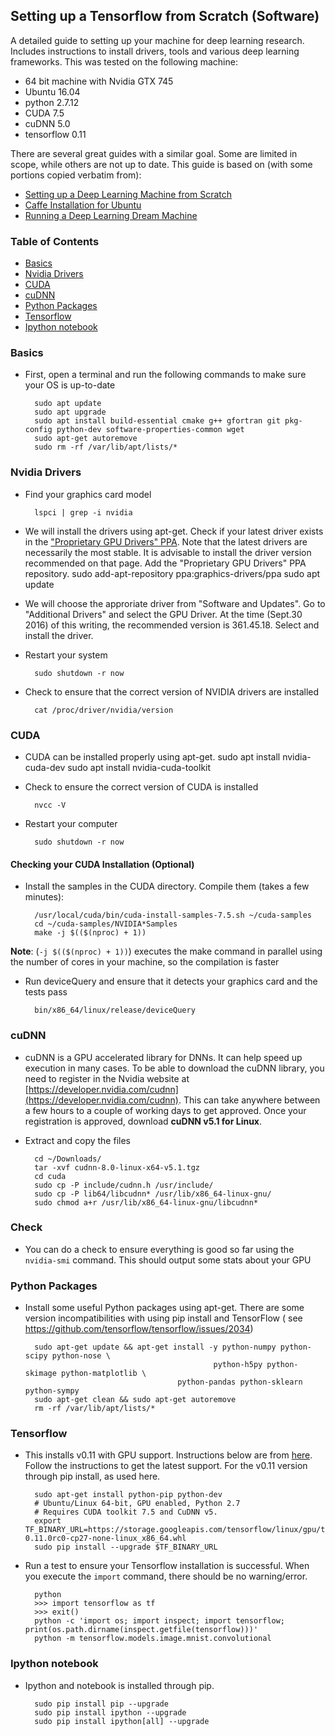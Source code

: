 ## Setting up a Tensorflow from Scratch (Software)
A detailed guide to setting up your machine for deep learning research. Includes instructions to install drivers, tools and various deep learning frameworks. 
This was tested on the following machine:
* 64 bit machine with Nvidia GTX 745
* Ubuntu 16.04
* python 2.7.12
* CUDA 7.5
* cuDNN 5.0
* tensorflow 0.11
 

There are several great guides with a similar goal. Some are limited in scope, while others are not up to date. This guide is based on (with some portions copied verbatim from):
* [Setting up a Deep Learning Machine from Scratch](https://github.com/saiprashanths/dl-setup/blob/master/README.md)
* [Caffe Installation for Ubuntu](https://github.com/tiangolo/caffe/blob/ubuntu-tutorial-b/docs/install_apt2.md)
* [Running a Deep Learning Dream Machine](http://graphific.github.io/posts/running-a-deep-learning-dream-machine/)

### Table of Contents
* [Basics](#basics)
* [Nvidia Drivers](#nvidia-drivers)
* [CUDA](#cuda)
* [cuDNN](#cudnn)
* [Python Packages](#python-packages)
* [Tensorflow](#tensorflow)
* [Ipython notebook](#ipython-notebook)

### Basics
* First, open a terminal and run the following commands to make sure your OS is up-to-date

        sudo apt update  
        sudo apt upgrade  
        sudo apt install build-essential cmake g++ gfortran git pkg-config python-dev software-properties-common wget
        sudo apt-get autoremove 
        sudo rm -rf /var/lib/apt/lists/*

### Nvidia Drivers
* Find your graphics card model

        lspci | grep -i nvidia

* We will install the drivers using apt-get. Check if your latest driver exists in the ["Proprietary GPU Drivers" PPA](https://launchpad.net/~graphics-drivers/+archive/ubuntu/ppa). Note that the latest drivers are necessarily the most stable. It is advisable to install the driver version recommended on that page. Add the "Proprietary GPU Drivers" PPA repository.
        sudo add-apt-repository ppa:graphics-drivers/ppa
        sudo apt update
        
* We will choose the approriate driver from "Software and Updates". Go to "Additional Drivers" and select the GPU Driver. At the time (Sept.30 2016) of this writing, the recommended version is 361.45.18. Select and install the driver.

* Restart your system

        sudo shutdown -r now
        
* Check to ensure that the correct version of NVIDIA drivers are installed

        cat /proc/driver/nvidia/version
        
### CUDA
* CUDA can be installed properly using apt-get.
        sudo apt install nvidia-cuda-dev
        sudo apt install nvidia-cuda-toolkit

        
* Check to ensure the correct version of CUDA is installed

        nvcc -V
        
* Restart your computer

        sudo shutdown -r now
        
#### Checking your CUDA Installation (Optional)
* Install the samples in the CUDA directory. Compile them (takes a few minutes):

        /usr/local/cuda/bin/cuda-install-samples-7.5.sh ~/cuda-samples
        cd ~/cuda-samples/NVIDIA*Samples
        make -j $(($(nproc) + 1))
        
**Note**: (`-j $(($(nproc) + 1))`) executes the make command in parallel using the number of cores in your machine, so the compilation is faster

* Run deviceQuery and ensure that it detects your graphics card and the tests pass

        bin/x86_64/linux/release/deviceQuery
        
### cuDNN
* cuDNN is a GPU accelerated library for DNNs. It can help speed up execution in many cases. To be able to download the cuDNN library, you need to register in the Nvidia website at [https://developer.nvidia.com/cudnn](https://developer.nvidia.com/cudnn). This can take anywhere between a few hours to a couple of working days to get approved. Once your registration is approved, download **cuDNN v5.1 for Linux**. 

* Extract and copy the files

        cd ~/Downloads/
        tar -xvf cudnn-8.0-linux-x64-v5.1.tgz 
        cd cuda
        sudo cp -P include/cudnn.h /usr/include/
        sudo cp -P lib64/libcudnn* /usr/lib/x86_64-linux-gnu/
        sudo chmod a+r /usr/lib/x86_64-linux-gnu/libcudnn*
        
### Check
* You can do a check to ensure everything is good so far using the `nvidia-smi` command. This should output some stats about your GPU

### Python Packages
* Install some useful Python packages using apt-get. There are some version incompatibilities with using pip install and TensorFlow ( see https://github.com/tensorflow/tensorflow/issues/2034)
 
        sudo apt-get update && apt-get install -y python-numpy python-scipy python-nose \
                                                python-h5py python-skimage python-matplotlib \
		                                python-pandas python-sklearn python-sympy
        sudo apt-get clean && sudo apt-get autoremove
        rm -rf /var/lib/apt/lists/*
 

### Tensorflow
* This installs v0.11 with GPU support. Instructions below are from [here](https://www.tensorflow.org/get_started/os_setup.html). Follow the instructions to get the latest support. For the v0.11 version through pip install, as used here. 

        sudo apt-get install python-pip python-dev
        # Ubuntu/Linux 64-bit, GPU enabled, Python 2.7
        # Requires CUDA toolkit 7.5 and CuDNN v5.
        export TF_BINARY_URL=https://storage.googleapis.com/tensorflow/linux/gpu/tensorflow-0.11.0rc0-cp27-none-linux_x86_64.whl
        sudo pip install --upgrade $TF_BINARY_URL
        

* Run a test to ensure your Tensorflow installation is successful. When you execute the `import` command, there should be no warning/error.

        python
        >>> import tensorflow as tf
        >>> exit()
        python -c 'import os; import inspect; import tensorflow; print(os.path.dirname(inspect.getfile(tensorflow)))'
        python -m tensorflow.models.image.mnist.convolutional

### Ipython notebook
* Ipython and notebook is installed through pip.
        
        sudo pip install pip --upgrade
        sudo pip install ipython --upgrade
        sudo pip install ipython[all] --upgrade
